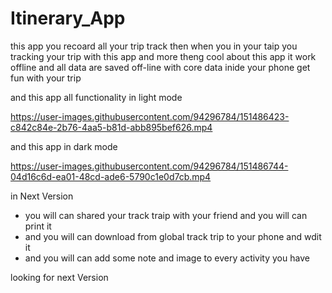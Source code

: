 # Itinerary_App

this app you recoard all your trip track then when you in your taip you tracking your trip with this app and more theng cool about this app it work offline and all data are saved off-line with core data inide your phone get fun with your trip

and this app all functionality in light mode

https://user-images.githubusercontent.com/94296784/151486423-c842c84e-2b76-4aa5-b81d-abb895bef626.mp4

and this app in dark mode 



https://user-images.githubusercontent.com/94296784/151486744-04d16c6d-ea01-48cd-ade6-5790c1e0d7cb.mp4

in Next Version 
- you will can shared your track traip with your friend and you will can print it
- and you will can download from global track trip to your phone and wdit it 
- and you will can add some note and image to every activity you have 

looking for next Version 
